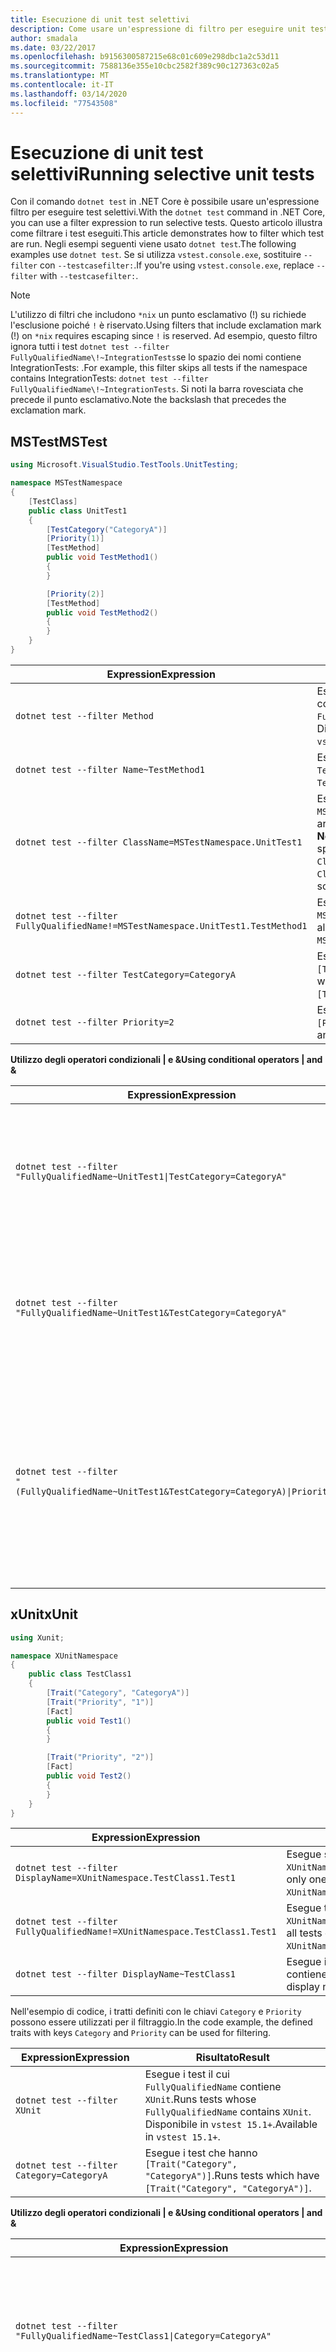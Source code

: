 ```yaml
---
title: Esecuzione di unit test selettivi
description: Come usare un'espressione di filtro per eseguire unit test selettivi con il comando dotnet test in .NET Core.
author: smadala
ms.date: 03/22/2017
ms.openlocfilehash: b9156300587215e68c01c609e298dbc1a2c53d11
ms.sourcegitcommit: 7588136e355e10cbc2582f389c90c127363c02a5
ms.translationtype: MT
ms.contentlocale: it-IT
ms.lasthandoff: 03/14/2020
ms.locfileid: "77543508"
---
```

# <a name="running-selective-unit-tests"></a><span data-ttu-id="cb34f-103">Esecuzione di unit test selettivi</span><span class="sxs-lookup"><span data-stu-id="cb34f-103">Running selective unit tests</span></span>

<span data-ttu-id="cb34f-104">Con il comando `dotnet test` in .NET Core è possibile usare un'espressione filtro per eseguire test selettivi.</span><span class="sxs-lookup"><span data-stu-id="cb34f-104">With the `dotnet test` command in .NET Core, you can use a filter expression to run selective tests.</span></span> <span data-ttu-id="cb34f-105">Questo articolo illustra come filtrare i test eseguiti.</span><span class="sxs-lookup"><span data-stu-id="cb34f-105">This article demonstrates how to filter which test are run.</span></span> <span data-ttu-id="cb34f-106">Negli esempi seguenti viene usato `dotnet test`.</span><span class="sxs-lookup"><span data-stu-id="cb34f-106">The following examples use `dotnet test`.</span></span> <span data-ttu-id="cb34f-107">Se si utilizza `vstest.console.exe`, sostituire `--filter` con `--testcasefilter:`.</span><span class="sxs-lookup"><span data-stu-id="cb34f-107">If you're using `vstest.console.exe`, replace `--filter` with `--testcasefilter:`.</span></span>

> [!NOTE]
> <span data-ttu-id="cb34f-108">L'utilizzo di filtri che includono `*nix` un punto esclamativo (!) su richiede l'esclusione poiché `!` è riservato.</span><span class="sxs-lookup"><span data-stu-id="cb34f-108">Using filters that include exclamation mark (!) on `*nix` requires escaping since `!` is reserved.</span></span> <span data-ttu-id="cb34f-109">Ad esempio, questo filtro ignora tutti i test `dotnet test --filter FullyQualifiedName\!~IntegrationTests`se lo spazio dei nomi contiene IntegrationTests: .</span><span class="sxs-lookup"><span data-stu-id="cb34f-109">For example, this filter skips all tests if the namespace contains IntegrationTests: `dotnet test --filter FullyQualifiedName\!~IntegrationTests`.</span></span>
> <span data-ttu-id="cb34f-110">Si noti la barra rovesciata che precede il punto esclamativo.</span><span class="sxs-lookup"><span data-stu-id="cb34f-110">Note the backslash that precedes the exclamation mark.</span></span>

## <a name="mstest"></a><span data-ttu-id="cb34f-111">MSTest</span><span class="sxs-lookup"><span data-stu-id="cb34f-111">MSTest</span></span>

```csharp
using Microsoft.VisualStudio.TestTools.UnitTesting;

namespace MSTestNamespace
{
    [TestClass]
    public class UnitTest1
    {
        [TestCategory("CategoryA")]
        [Priority(1)]
        [TestMethod]
        public void TestMethod1()
        {
        }

        [Priority(2)]
        [TestMethod]
        public void TestMethod2()
        {
        }
    }
}
```

| <span data-ttu-id="cb34f-112">Expression</span><span class="sxs-lookup"><span data-stu-id="cb34f-112">Expression</span></span> | <span data-ttu-id="cb34f-113">Risultato</span><span class="sxs-lookup"><span data-stu-id="cb34f-113">Result</span></span> |
| ---------- | ------ |
| `dotnet test --filter Method` | <span data-ttu-id="cb34f-114">Esegue i test il cui `FullyQualifiedName` contiene `Method`.</span><span class="sxs-lookup"><span data-stu-id="cb34f-114">Runs tests whose `FullyQualifiedName` contains `Method`.</span></span> <span data-ttu-id="cb34f-115">Disponibile in `vstest 15.1+`.</span><span class="sxs-lookup"><span data-stu-id="cb34f-115">Available in `vstest 15.1+`.</span></span> |
| `dotnet test --filter Name~TestMethod1` | <span data-ttu-id="cb34f-116">Esegue i test il cui nome contiene `TestMethod1`.</span><span class="sxs-lookup"><span data-stu-id="cb34f-116">Runs tests whose name contains `TestMethod1`.</span></span> |
| `dotnet test --filter ClassName=MSTestNamespace.UnitTest1` | <span data-ttu-id="cb34f-117">Esegue i test inclusi nella classe `MSTestNamespace.UnitTest1`.</span><span class="sxs-lookup"><span data-stu-id="cb34f-117">Runs tests which are in class `MSTestNamespace.UnitTest1`.</span></span><br><span data-ttu-id="cb34f-118">**Nota:** il valore `ClassName` deve avere uno spazio dei nomi, pertanto `ClassName=UnitTest1` non funziona.</span><span class="sxs-lookup"><span data-stu-id="cb34f-118">**Note:** The `ClassName` value should have a namespace, so `ClassName=UnitTest1` won't work.</span></span> |
| `dotnet test --filter FullyQualifiedName!=MSTestNamespace.UnitTest1.TestMethod1` | <span data-ttu-id="cb34f-119">Esegue tutti i test tranne `MSTestNamespace.UnitTest1.TestMethod1`.</span><span class="sxs-lookup"><span data-stu-id="cb34f-119">Runs all tests except `MSTestNamespace.UnitTest1.TestMethod1`.</span></span> |
| `dotnet test --filter TestCategory=CategoryA` | <span data-ttu-id="cb34f-120">Esegue i test annotati con `[TestCategory("CategoryA")]`.</span><span class="sxs-lookup"><span data-stu-id="cb34f-120">Runs tests which are annotated with `[TestCategory("CategoryA")]`.</span></span> |
| `dotnet test --filter Priority=2` | <span data-ttu-id="cb34f-121">Esegue i test annotati con `[Priority(2)]`.</span><span class="sxs-lookup"><span data-stu-id="cb34f-121">Runs tests which are annotated with `[Priority(2)]`.</span></span><br>

<span data-ttu-id="cb34f-122">**Utilizzo degli operatori condizionali | e &amp;**</span><span class="sxs-lookup"><span data-stu-id="cb34f-122">**Using conditional operators | and &amp;**</span></span>

| <span data-ttu-id="cb34f-123">Expression</span><span class="sxs-lookup"><span data-stu-id="cb34f-123">Expression</span></span> | <span data-ttu-id="cb34f-124">Risultato</span><span class="sxs-lookup"><span data-stu-id="cb34f-124">Result</span></span> |
| ---------- | ------ |
| <code>dotnet test --filter "FullyQualifiedName~UnitTest1&#124;TestCategory=CategoryA"</code> | <span data-ttu-id="cb34f-125">Esegue i test che hanno `UnitTest1` in `FullyQualifiedName` \*\*o la cui \*\* `TestCategory` è `CategoryA`.</span><span class="sxs-lookup"><span data-stu-id="cb34f-125">Runs tests which have `UnitTest1` in `FullyQualifiedName` **or** `TestCategory` is `CategoryA`.</span></span> |
| `dotnet test --filter "FullyQualifiedName~UnitTest1&TestCategory=CategoryA"` | <span data-ttu-id="cb34f-126">Esegue i test che hanno `UnitTest1` in `FullyQualifiedName` \*\*e la cui \*\* `TestCategory` è `CategoryA`.</span><span class="sxs-lookup"><span data-stu-id="cb34f-126">Runs tests which have `UnitTest1` in `FullyQualifiedName` **and** `TestCategory` is `CategoryA`.</span></span> |
| <code>dotnet test --filter "(FullyQualifiedName~UnitTest1&TestCategory=CategoryA)&#124;Priority=1"</code> | <span data-ttu-id="cb34f-127">Esegue i test che hanno `FullyQualifiedName` contenente `UnitTest1` \*\*e la cui \*\* `TestCategory` è `CategoryA` \*\*o la cui \*\* `Priority` è 1.</span><span class="sxs-lookup"><span data-stu-id="cb34f-127">Runs tests which have either `FullyQualifiedName` containing `UnitTest1` **and** `TestCategory` is `CategoryA` **or** `Priority` is 1.</span></span> |

## <a name="xunit"></a><span data-ttu-id="cb34f-128">xUnit</span><span class="sxs-lookup"><span data-stu-id="cb34f-128">xUnit</span></span>

```csharp
using Xunit;

namespace XUnitNamespace
{
    public class TestClass1
    {
        [Trait("Category", "CategoryA")]
        [Trait("Priority", "1")]
        [Fact]
        public void Test1()
        {
        }

        [Trait("Priority", "2")]
        [Fact]
        public void Test2()
        {
        }
    }
}
```

| <span data-ttu-id="cb34f-129">Expression</span><span class="sxs-lookup"><span data-stu-id="cb34f-129">Expression</span></span> | <span data-ttu-id="cb34f-130">Risultato</span><span class="sxs-lookup"><span data-stu-id="cb34f-130">Result</span></span> |
| ---------- | ------ |
| `dotnet test --filter DisplayName=XUnitNamespace.TestClass1.Test1` | <span data-ttu-id="cb34f-131">Esegue solo un test, `XUnitNamespace.TestClass1.Test1`.</span><span class="sxs-lookup"><span data-stu-id="cb34f-131">Runs only one test, `XUnitNamespace.TestClass1.Test1`.</span></span> |
| `dotnet test --filter FullyQualifiedName!=XUnitNamespace.TestClass1.Test1` | <span data-ttu-id="cb34f-132">Esegue tutti i test tranne `XUnitNamespace.TestClass1.Test1`.</span><span class="sxs-lookup"><span data-stu-id="cb34f-132">Runs all tests except `XUnitNamespace.TestClass1.Test1`.</span></span> |
| `dotnet test --filter DisplayName~TestClass1` | <span data-ttu-id="cb34f-133">Esegue i test il cui nome visualizzato contiene `TestClass1`.</span><span class="sxs-lookup"><span data-stu-id="cb34f-133">Runs tests whose display name contains `TestClass1`.</span></span> |

<span data-ttu-id="cb34f-134">Nell'esempio di codice, i tratti definiti con le chiavi `Category` e `Priority` possono essere utilizzati per il filtraggio.</span><span class="sxs-lookup"><span data-stu-id="cb34f-134">In the code example, the defined traits with keys `Category` and `Priority` can be used for filtering.</span></span>

| <span data-ttu-id="cb34f-135">Expression</span><span class="sxs-lookup"><span data-stu-id="cb34f-135">Expression</span></span> | <span data-ttu-id="cb34f-136">Risultato</span><span class="sxs-lookup"><span data-stu-id="cb34f-136">Result</span></span> |
| ---------- | ------ |
| `dotnet test --filter XUnit` | <span data-ttu-id="cb34f-137">Esegue i test il cui `FullyQualifiedName` contiene `XUnit`.</span><span class="sxs-lookup"><span data-stu-id="cb34f-137">Runs tests whose `FullyQualifiedName` contains `XUnit`.</span></span>  <span data-ttu-id="cb34f-138">Disponibile in `vstest 15.1+`.</span><span class="sxs-lookup"><span data-stu-id="cb34f-138">Available in `vstest 15.1+`.</span></span> |
| `dotnet test --filter Category=CategoryA` | <span data-ttu-id="cb34f-139">Esegue i test che hanno `[Trait("Category", "CategoryA")]`.</span><span class="sxs-lookup"><span data-stu-id="cb34f-139">Runs tests which have `[Trait("Category", "CategoryA")]`.</span></span> |

<span data-ttu-id="cb34f-140">**Utilizzo degli operatori condizionali | e &amp;**</span><span class="sxs-lookup"><span data-stu-id="cb34f-140">**Using conditional operators | and &amp;**</span></span>

| <span data-ttu-id="cb34f-141">Expression</span><span class="sxs-lookup"><span data-stu-id="cb34f-141">Expression</span></span> | <span data-ttu-id="cb34f-142">Risultato</span><span class="sxs-lookup"><span data-stu-id="cb34f-142">Result</span></span> |
| ---------- | ------ |
| <code>dotnet test --filter "FullyQualifiedName~TestClass1&#124;Category=CategoryA"</code> | <span data-ttu-id="cb34f-143">Esegue i test che hanno `TestClass1` in `FullyQualifiedName` \*\*o la cui \*\* `Category` è `CategoryA`.</span><span class="sxs-lookup"><span data-stu-id="cb34f-143">Runs tests which has `TestClass1` in `FullyQualifiedName` **or** `Category` is `CategoryA`.</span></span> |
| `dotnet test --filter "FullyQualifiedName~TestClass1&Category=CategoryA"` | <span data-ttu-id="cb34f-144">Esegue i test che hanno `TestClass1` in `FullyQualifiedName` \*\*e la cui \*\* `Category` è `CategoryA`.</span><span class="sxs-lookup"><span data-stu-id="cb34f-144">Runs tests which has `TestClass1` in `FullyQualifiedName` **and** `Category` is `CategoryA`.</span></span> |
| <code>dotnet test --filter "(FullyQualifiedName~TestClass1&Category=CategoryA)&#124;Priority=1"</code> | <span data-ttu-id="cb34f-145">Esegue i test che hanno `FullyQualifiedName` contenente `TestClass1` \*\*e la cui \*\* `Category` è `CategoryA` \*\*o la cui \*\* `Priority` è 1.</span><span class="sxs-lookup"><span data-stu-id="cb34f-145">Runs tests which have either `FullyQualifiedName` containing `TestClass1` **and** `Category` is `CategoryA` **or** `Priority` is 1.</span></span> |

## <a name="nunit"></a><span data-ttu-id="cb34f-146">NUnit</span><span class="sxs-lookup"><span data-stu-id="cb34f-146">NUnit</span></span>

```csharp
using NUnit.Framework;

namespace NUnitNamespace
{
    public class UnitTest1
    {
        [Category("CategoryA")]
        [Property("Priority", 1)]
        [Test]
        public void TestMethod1()
        {
        }

        [Property("Priority", 2)]
        [Test]
        public void TestMethod2()
        {
        }
    }
}
```

| <span data-ttu-id="cb34f-147">Expression</span><span class="sxs-lookup"><span data-stu-id="cb34f-147">Expression</span></span> | <span data-ttu-id="cb34f-148">Risultato</span><span class="sxs-lookup"><span data-stu-id="cb34f-148">Result</span></span> |
| ---------- | ------ |
| `dotnet test --filter Method` | <span data-ttu-id="cb34f-149">Esegue i test il cui `FullyQualifiedName` contiene `Method`.</span><span class="sxs-lookup"><span data-stu-id="cb34f-149">Runs tests whose `FullyQualifiedName` contains `Method`.</span></span> <span data-ttu-id="cb34f-150">Disponibile in `vstest 15.1+`.</span><span class="sxs-lookup"><span data-stu-id="cb34f-150">Available in `vstest 15.1+`.</span></span> |
| `dotnet test --filter Name~TestMethod1` | <span data-ttu-id="cb34f-151">Esegue i test il cui nome contiene `TestMethod1`.</span><span class="sxs-lookup"><span data-stu-id="cb34f-151">Runs tests whose name contains `TestMethod1`.</span></span> |
| `dotnet test --filter FullyQualifiedName~NUnitNamespace.UnitTest1` | <span data-ttu-id="cb34f-152">Esegue i test inclusi nella classe `NUnitNamespace.UnitTest1`.</span><span class="sxs-lookup"><span data-stu-id="cb34f-152">Runs tests which are in class `NUnitNamespace.UnitTest1`.</span></span><br>
| `dotnet test --filter FullyQualifiedName!=NUnitNamespace.UnitTest1.TestMethod1` | <span data-ttu-id="cb34f-153">Esegue tutti i test tranne `NUnitNamespace.UnitTest1.TestMethod1`.</span><span class="sxs-lookup"><span data-stu-id="cb34f-153">Runs all tests except `NUnitNamespace.UnitTest1.TestMethod1`.</span></span> |
| `dotnet test --filter TestCategory=CategoryA` | <span data-ttu-id="cb34f-154">Esegue i test annotati con `[Category("CategoryA")]`.</span><span class="sxs-lookup"><span data-stu-id="cb34f-154">Runs tests which are annotated with `[Category("CategoryA")]`.</span></span> |
| `dotnet test --filter Priority=2` | <span data-ttu-id="cb34f-155">Esegue i test annotati con `[Priority(2)]`.</span><span class="sxs-lookup"><span data-stu-id="cb34f-155">Runs tests which are annotated with `[Priority(2)]`.</span></span><br>

<span data-ttu-id="cb34f-156">**Utilizzo degli operatori condizionali | e &amp;**</span><span class="sxs-lookup"><span data-stu-id="cb34f-156">**Using conditional operators | and &amp;**</span></span>

| <span data-ttu-id="cb34f-157">Expression</span><span class="sxs-lookup"><span data-stu-id="cb34f-157">Expression</span></span> | <span data-ttu-id="cb34f-158">Risultato</span><span class="sxs-lookup"><span data-stu-id="cb34f-158">Result</span></span> |
| ---------- | ------ |
| <code>dotnet test --filter "FullyQualifiedName~UnitTest1&#124;TestCategory=CategoryA"</code> | <span data-ttu-id="cb34f-159">Esegue i test che hanno `UnitTest1` in `FullyQualifiedName` \*\*o la cui \*\* `TestCategory` è `CategoryA`.</span><span class="sxs-lookup"><span data-stu-id="cb34f-159">Runs tests which have `UnitTest1` in `FullyQualifiedName` **or** `TestCategory` is `CategoryA`.</span></span> |
| `dotnet test --filter "FullyQualifiedName~UnitTest1&TestCategory=CategoryA"` | <span data-ttu-id="cb34f-160">Esegue i test che hanno `UnitTest1` in `FullyQualifiedName` \*\*e la cui \*\* `TestCategory` è `CategoryA`.</span><span class="sxs-lookup"><span data-stu-id="cb34f-160">Runs tests which have `UnitTest1` in `FullyQualifiedName` **and** `TestCategory` is `CategoryA`.</span></span> |
| <code>dotnet test --filter "(FullyQualifiedName~UnitTest1&TestCategory=CategoryA)&#124;Priority=1"</code> | <span data-ttu-id="cb34f-161">Esegue i test che hanno `FullyQualifiedName` contenente `UnitTest1` \*\*e la cui \*\* `TestCategory` è `CategoryA` \*\*o la cui \*\* `Priority` è 1.</span><span class="sxs-lookup"><span data-stu-id="cb34f-161">Runs tests which have either `FullyQualifiedName` containing `UnitTest1` **and** `TestCategory` is `CategoryA` **or** `Priority` is 1.</span></span> |

